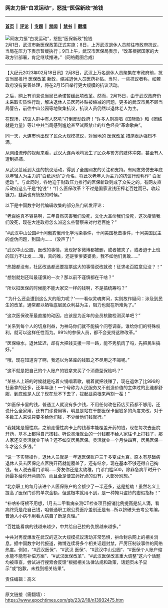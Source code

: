 ### 网友力挺“白发运动”，怒批“医保新政”抢钱

---

#### [首页](../../../..?n13932475) &nbsp;|&nbsp; [评论](../../../../../epoch-comment?n13932475) &nbsp;|&nbsp; [专题](../../../../../epoch-special?n13932475) &nbsp;|&nbsp; [禁闻](../../../../../epoch-news?n13932475) &nbsp;|&nbsp; [禁书](../../../../../books?n13932475) &nbsp;|&nbsp; [翻墙](https://github.com/gfw-breaker/nogfw/blob/master/README.md?n13932475)


<div><img alt="网友力挺“白发运动”，怒批“医保新政”抢钱" class="attachment-djy_600_400 size-djy_600_400 wp-post-image" src="https://i.epochtimes.com/assets/uploads/2023/02/id13927270-Collage-Maker-10-Feb-2023-08.28-PM.jpg"/>
<div class="caption">
 2月1日，武汉市新医保政策正式实施；8日，上万武汉退休人员前往市政府抗议，当局在压力下表示暂缓执行；9日上午，武汉市医保局表示，“改革根据国家的大政方针部署，肯定继续推进。”（网络截图合成）
</div></div><hr/><div class="post_content" id="artbody" itemprop="articleBody">
 <!-- article content begin -->
 <p>
  【大纪元2023年02月18日讯】2月8日，武汉上万名退休人员聚集在市政府前，抗议当局推行
  <ok href="https://www.epochtimes.com/gb/tag/%E5%8C%BB%E4%BF%9D%E6%94%B9%E9%9D%A9.html">
   医保改革
  </ok>
  新政，缩减退休人员医药补贴。当时，一些抗议者称，如若政府没有妥善处理，将在2月15日举行更大规模的抗议活动。
 </p>
 <p>
  之后，网上有消息说当局已承诺暂缓此项改革。然而，2月15日，由于武汉政府仍未采取实质性行动，解决退休人员医药补贴被缩减的问题，更多的武汉市民不顾当局警告，前往中山公园等地聚集抗议，抗议人员仍然以退休老人为主。
 </p>
 <p>
  在现场，抗议人群中有人怒吼“打倒反动政府！”许多人则高唱《国际歌》和《团结就是力量》等让中共当局感到尴尬甚至试图禁止的红色经典“革命歌曲”。
 </p>
 <p>
  同一天，大连市也出现了民众大规模抗议，对当地的
  <ok href="https://www.epochtimes.com/gb/tag/%E5%8C%BB%E4%BF%9D%E6%94%B9%E9%9D%A9.html">
   医保改革
  </ok>
  措施表达强烈不满。
 </p>
 <p>
  从网络流传的视频来看，武汉大连两地均发生了民众与警方的肢体冲突，甚至有人遭到抓捕。
 </p>
 <p>
  从武汉蔓延到大连的抗议活动，得到了全国网友的关注和支持。有网友效仿去年底以年轻人为主力的“白纸运动”之命名，将此次老年人为主力的抗议行动称作“
  <ok href="https://www.epochtimes.com/gb/tag/%E7%99%BD%E5%8F%91%E8%BF%90%E5%8A%A8.html">
   白发运动
  </ok>
  ”。与此同时，各地迫于财政压力推行的医保新政则成了众矢之的。有网友直斥政府这么干是“抢钱”！“什么医保改革？不过是国家没钱压榨老百姓而已，收起镰刀，韭菜也有愤怒的时候。”
 </p>
 <p>
  以下是中国数字时代编辑收集的部分热门转发评论：
 </p>
 <p>
  “老百姓真不容易啊，三年自然灾害我们没死，文化大革命我们没死，这次疫情我们没死，现在大连政府怎么派这么些警察来对付老百姓？”
 </p>
 <p>
  “#武汉中山公园#十问俄亥俄州化学污染事件，十问美国枪击事件，十问美国民主的虚伪问题，到国内……（没声了）”
 </p>
 <p>
  “武汉中山公园，医改的事情，发现好多微博都被删，或者被夹了，或者迫于上班的压力不让发……难，真的难，还是爹爹婆婆勇，我不如他们勇敢……”
 </p>
 <p>
  “热搜都没有，社区改选都还要投票这大的事情说改就改！征求老百姓意见没？！”
 </p>
 <p>
  “想划就划还叫最谨慎的一次？那以前不谨慎都在干啥？”
 </p>
 <p>
  “所以扣医保的时候能不能大家交一样的钱啊，不是搞统筹吗？”
 </p>
 <p>
  “‘为什么还会遭到这么大的阻力呢？’——看似灵魂拷问，实则故作疑问：涉及到民生的改革，通常都以牺牲底层民众利益为主，阻力也就在所难免了。”
 </p>
 <p>
  “这次医保改革最直接的动因，应该是为近年的全员核酸检测买单吧？”
 </p>
 <p>
  “关系到每个人的切身利益，为神马你们就不能搞个问卷调查。谁给你们的特殊权利，就可以这样任性而为。99%的参保人员，都不会支持这种改革。”
 </p>
 <p>
  “医保缩水，退休延迟，却有大把钱支援一带一路，能不秀肌肉了吗，先把民生搞好。”
 </p>
 <p>
  “哦，现在知道穷了啊，我还以为某库的钱取之不尽用之不竭呢。”
 </p>
 <p>
  “这不就是把自己的个人账户的钱拿来买了个消费型保险吗？”
 </p>
 <p>
  “某些人上班的时候就是吃着火锅唱着歌，躺着就把钱赚了，现在退休了比996的社畜拿的还多，还年年涨！一个号称为人民服务又不创造价值的主体过的比谁都舒服，到底谁是人民？现在玩不下去了，拔起韭菜根来再割一茬！”
 </p>
 <p>
  “如医保卡里的钱，普通工人就没有多少钱，不用任何改在药店买药都不够用，还说什么全家用，还有门诊费用等，明显是站在干部医保卡里钱多的角度来改，对于多数工人来说只要多给他们钱，不少给他们钱就行。”
 </p>
 <p>
  “我姥姥是慢性病，之前走慢性病卡上的钱基本能覆盖开药的钱，现在每次去医院开药，基本上都得自己掏钱。听说灵活就业的一分钱都不给人家往卡上打钱了，那人家还交灵活就业干啥？还不如交居民医保。灵活就业一个月快四百，居民医保一年才这么多钱。”
 </p>
 <p>
  “说一下实际操作，退休人员就是一年返医保账户三千多变成九百。原本有基础病退休人员去医保定点医院开药就能覆盖了，还有结余，现在基本不够还得自己掏钱。有人说去看门诊啊……旁友你还是太幼稚，门诊门槛500，除非急病平时开个药最多给你开两周的，而且全是便宜药好点的没有，大部分别想。”
 </p>
 <p>
  “北京职工的每月该进个人医保账户的金额少了一半还多，这是抢劫！虽然名义上提高了医保门诊的单次金额，但这根本就用不到，是一种掩耳盗铃的虚假指标！”
 </p>
 <p>
  “补啥补呀根不用想，1月去二甲看病亲测CT检查项目报销比例提高是坑人滴，看病终究是花自己钱，咱普通职工跟公费医疗差别还是有…所以挤破头去考公考编，普通人小病不用看大病自了断是真理。”
 </p>
 <p>
  “百姓能看病的钱越来越少，中共给自己拉的仇恨越来越多。”
 </p>
 <p>
  中共对再度爆发在武汉的这次大规模抗议活动非常恐惧，拚命封杀网上的相关消息。据中国数字时代报道，微博连续将多个相关话题封禁，严厉压制该事件的网络热度。例如，“#武汉医保”、“#武汉 医保”、“#武汉中山公园”、“#医保个人账户缩水能不能有补偿方案”、“#武汉医保改革”、“#武汉医保改革重大调整”这六个话题均被审查，尝试进行搜索会反馈“根据相关法律法规和政策，话题页未予显示”或“抱歉，未找到相关结果”。
 </p>
 <p>
  责任编辑：高义
 </p>
 <!-- article content end -->
 <div id="below_article_ad">
 </div>
</div>


---

原文链接（需翻墙）：https://www.epochtimes.com/gb/23/2/18/n13932475.htm